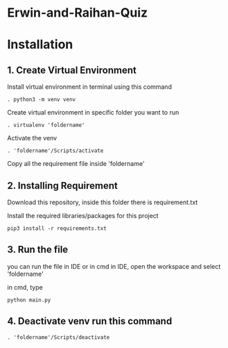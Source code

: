 # Erwin-and-Raihan-Quiz

# Installation
## 1. Create Virtual Environment
Install virtual environment in terminal using this command

`. python3 -m venv venv`

Create virtual environment in specific folder you want to run

`. virtualenv 'foldername'`

Activate the venv

`. 'foldername'/Scripts/activate`

Copy all the requirement file inside 'foldername'

## 2. Installing Requirement

Download this repository, inside this folder there is requirement.txt

Install the required libraries/packages for this project

`pip3 install -r requirements.txt`
## 3. Run the file

you can run the file in IDE or in cmd in IDE, open the workspace and select 'foldername'

in cmd, type

`python main.py`
## 4. Deactivate venv run this command

`. 'foldername'/Scripts/deactivate`

